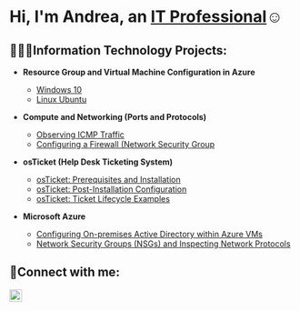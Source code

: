 <h1>Hi, I'm Andrea, an <a href="https://linkedin.com/in/andrea-miller-entra">IT Professional</a>☺</h1>

<h2>👩🏾‍💻Information Technology Projects:</h2>

- <b>Resource Group and Virtual Machine Configuration in Azure</b>
  - [Windows 10 ](https://github.com/amille90/Resource-Group-VM-Creation-in-Azure)
  - [Linux Ubuntu](https://github.com/amille90/Resource-Group-VM-Creation-in-Azure)

- <b>Compute and Networking (Ports and Protocols)</b>
  - [Observing ICMP Traffic](https://github.com/amille90/osticket-prereqs)
  - [Configuring a Firewall (Network Security Group](https://github.com/amille90/post-install-config)




- <b>osTicket (Help Desk Ticketing System)</b>
  - [osTicket: Prerequisites and Installation](https://github.com/amille90/osticket-prereqs)
  - [osTicket: Post-Installation Configuration](https://github.com/amille90/post-install-config)
  - [osTicket: Ticket Lifecycle Examples](https://github.com/amille90/ticket-lifecycle)
- <b>Microsoft Azure</b>
  - [Configuring On-premises Active Directory within Azure VMs](https://github.com/amille90/configure-ad)
  - [Network Security Groups (NSGs) and Inspecting Network Protocols](https://github.com/amille90/azure-network-protocols)

<h2>🤳Connect with me:</h2>


[<img align="left" alt="andrea-miller-entra | LinkedIn" width="22px" src="https://cdn.jsdelivr.net/npm/simple-icons@v3/icons/linkedin.svg" />][linkedin]

[linkedin]: https://linkedin.com/in/andrea-miller-entra
<!--
**amille90/amille90** is a ✨ _special_ ✨ repository because its `README.md` (this file) appears on your GitHub profile.

Here are some ideas to get you started:

- 🔭 I’m currently working on ...
- 🌱 I’m currently learning ...
- 👯 I’m looking to collaborate on ...
- 🤔 I’m looking for help with ...
- 💬 Ask me about ...
- 📫 How to reach me: ...
- 😄 Pronouns: ...
- ⚡ Fun fact: ...
-->
